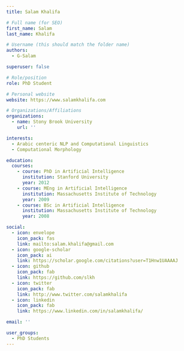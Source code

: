 ```yaml
---
title: Salam Khalifa

# Full name (for SEO)
first_name: Salam
last_name: Khalifa

# Username (this should match the folder name)
authors:
  - G-Salam

superuser: false

# Role/position
role: PhD Student

# Personal website
website: https://www.salamkhalifa.com

# Organizations/Affiliations
organizations:
  - name: Stony Brook University
    url: ''

interests:
  - Arabic centeric NLP and Computational Linguistics
  - Computational Morphology

education:
  courses:
    - course: PhD in Artificial Intelligence
      institution: Stanford University
      year: 2012
    - course: MEng in Artificial Intelligence
      institution: Massachusetts Institute of Technology
      year: 2009
    - course: BSc in Artificial Intelligence
      institution: Massachusetts Institute of Technology
      year: 2008

social:
  - icon: envelope
    icon_pack: fas
    link: mailto:salam.khalifa@gmail.com
  - icon: google-scholar
    icon_pack: ai
    link: https://scholar.google.com/citations?user=T1Hnw1UAAAAJ
  - icon: github
    icon_pack: fab
    link: https://github.com/slkh
  - icon: twitter
    icon_pack: fab
    link: http://www.twitter.com/salamkhalifa
  - icon: linkedin
    icon_pack: fab
    link: https://www.linkedin.com/in/salamkhalifa/

email: ''

user_groups:
  - PhD Students
---
```

